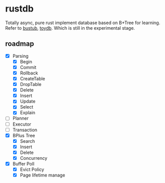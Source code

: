 # rustdb
Totally async, pure rust implement database based on B+Tree for learning. Refer to [bustub](https://github.com/cmu-db/bustub), [toydb](https://github.com/erikgrinaker/toydb). Which is still in the experimental stage.
## roadmap
- [x] Parsing
  - [x] Begin
  - [x] Commit
  - [x] Rollback
  - [x] CreateTable
  - [x] DropTable
  - [x] Delete
  - [x] Insert
  - [x] Update
  - [x] Select
  - [x] Explain
- [ ] Planner
- [ ] Executor
- [ ] Transaction
- [X] BPlus Tree
  - [x] Search
  - [x] Insert
  - [x] Delete
  - [X] Concurrency
- [x] Buffer Poll
  - [x] Evict Policy 
  - [x] Page lifetime manage 